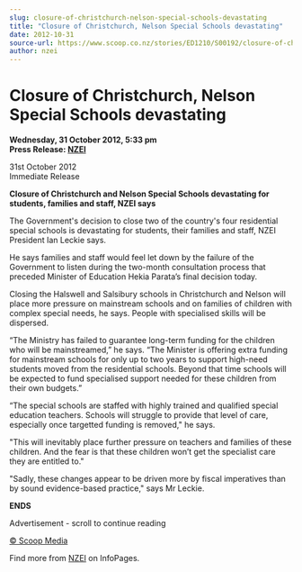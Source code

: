 ```yaml
---
slug: closure-of-christchurch-nelson-special-schools-devastating
title: "Closure of Christchurch, Nelson Special Schools devastating"
date: 2012-10-31
source-url: https://www.scoop.co.nz/stories/ED1210/S00192/closure-of-christchurch-nelson-special-schools-devastating.htm
author: nzei
---
```

Closure of Christchurch, Nelson Special Schools devastating
===========================================================

**Wednesday, 31 October 2012, 5:33 pm**  
**Press Release: [NZEI](https://info.scoop.co.nz/NZEI)**

31st October 2012  
Immediate Release

**Closure of Christchurch and Nelson Special Schools devastating for students, families and staff, NZEI says**

The Government's decision to close two of the country's four residential special schools is devastating for students, their families and staff, NZEI President Ian Leckie says.

He says families and staff would feel let down by the failure of the Government to listen during the two-month consultation process that preceded Minister of Education Hekia Parata’s final decision today.

Closing the Halswell and Salsibury schools in Christchurch and Nelson will place more pressure on mainstream schools and on families of children with complex special needs, he says. People with specialised skills will be dispersed.

“The Ministry has failed to guarantee long-term funding for the children who will be mainstreamed,” he says. “The Minister is offering extra funding for mainstream schools for only up to two years to support high-need students moved from the residential schools. Beyond that time schools will be expected to fund specialised support needed for these children from their own budgets.”

“The special schools are staffed with highly trained and qualified special education teachers. Schools will struggle to provide that level of care, especially once targetted funding is removed," he says.

"This will inevitably place further pressure on teachers and families of these children. And the fear is that these children won’t get the specialist care they are entitled to."

"Sadly, these changes appear to be driven more by fiscal imperatives than by sound evidence-based practice," says Mr Leckie.

**ENDS**

Advertisement - scroll to continue reading





[© Scoop Media](http://www.scoop.co.nz/about/terms.html)

Find more from [NZEI](https://info.scoop.co.nz/NZEI) on InfoPages.
